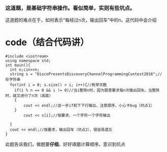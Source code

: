 ### 这道题，是基础字符串操作。看似简单，实则有些坑点。
这道题的难点在于，如何表示“每经过n次，输出回车”中的n。这代码中会介绍
# code（结合代码讲）
```
#include <iostream>
using namespace std;
int main(){
  int n;cin>>n;
  string s = "DiscoPresentsDiscoveryChannelProgrammingContest2016";//存字符串
  for(int i = 0; s.size() > i; i++){//枚举次数
    if(i % n == 0 && i != 0)//当i整除n时，因为题意要求每n次输出回车。当整除时，就又进行了n次（高能）
    {
        cout << endl;//这一步if和下下行输出，注意顺序，小心卡bug（坑点1）
    }
        cout << s[i];//按要求，一个字符一个字符输出

  }
  cout << endl;//按要求，输出回车（坑点2），很容易遗忘
}

```
此题告诉我们，做题要**仔细**。好好琢磨计算顺序。意识到坑点